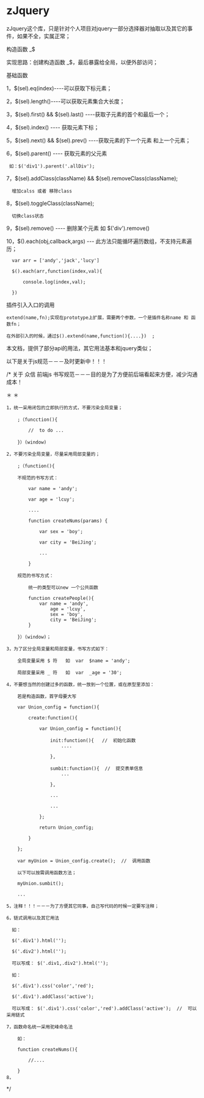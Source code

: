 # zJquery
zJquery这个库，只是针对个人项目对jquery一部分选择器对抽取以及其它的事件，如果不全，实属正常；

构造函数 _$

  实现思路：创建构造函数 _$，最后暴露给全局，以便外部访问；
  
基础函数

  1，$(sel).eq(index)----可以获取下标元素；
  
  2，$(sel).length()----可以获取元素集合大长度；
  
  3，$(sel).first() && $(sel).last() ----获取子元素的首个和最后一个；
  
  4，$(sel).index() ---- 获取元素下标；
  
  5，$(sel).next()  && $(sel).prev() ----获取元素的下一个元素 和上一个元素；
  
  6，$(sel).parent()  ---- 获取元素的父元素
  
     如：$('div1').parent('.allDiv');
     
  7，$(sel).addClass(className) && $(sel).removeClass(className);
  
      增加calss 或者 移除class
  
  8，$(sel).toggleClass(className);
  
      切换class状态
  
  9，$(sel).remove() ---- 删除某个元素  如 $('div').remove()
  
  10，$().each(obj,callback,args) --- 此方法只能循环遍历数组，不支持元素遍历；
  
      var arr = ['andy','jack','lucy']
      
      $().each(arr,function(index,val){
      
          console.log(index,val);
      
      })
      
插件引入入口的调用

    extend(name,fn);实现在prototype上扩展，需要两个参数，一个是插件名称name 和 函数fn；
    
    在外部引入的时候，通过$().extend(name,function(){....})  ;
    
本文档，提供了部分api的用法，其它用法基本和jquery类似；



以下是关于js规范－－－及时更新中！！！

/*
    关于 众信 前端js 书写规范－－－目的是为了方便前后端看起来方便，减少沟通成本！

＊
＊



    1，统一采用闭包的立即执行的方式，不要污染全局变量；
    
        ;（funcction(){
        
            //  to do ...

        }）(window)
        
    2，不要污染全局变量，尽量采用局部变量的；

        ;（function(){
        
        不规范的书写方式：
        
            var name = 'andy';
            
            var age = 'lcuy';
            
            ....

            function createNums(params) {
            
                var sex = 'boy';
                
                var city = 'BeiJing';
                
                ...
                
            }

        规范的书写方式：

            统一的类型可以new 一个公共函数

            function createPeople(){
                var name = 'andy',
                    age = 'lcuy',
                    sex = 'boy',
                    city = 'BeiJing';
            }

        }）(window)；
    
    3，为了区分全局变量和局部变量，书写方式如下：

        全局变量采用 $ 符   如  var  $name = 'andy';
        
        局部变量采用 _ 符   如  var  _age = '30';

    4，不要想当然的创建过多的函数，统一放到一个位置，或在原型里添加：
    
        若是构造函数，首字母要大写

        var Union_config = function(){

            create:function(){
            
                var Union_config = function(){
                    
                    init:function(){   //  初始化函数
                        ....
                        
                    },
                    
                    sumbit:function(){  //  提交表单信息
                        ...
                        
                    },

                    ...
                    
                    ...

                };

                return Union_config;
                
            }

        };

        var myUnion = Union_config.create();  //  调用函数
        
        以下可以按需调用函数方法；

        myUnion.sumbit();  
        
        ...

    5，注释！！！－－－为了方便其它同事，自己写代码的时候一定要写注释；

    6，链式调用以及其它用法

      如：
      
      $('.div1').html('');
      
      $('.div2').html('');

      可以写成： $('.div1,.div2').html('');

      如：
      
      $('.div1').css('color','red');
      
      $('.div1').addClass('active');

      可以写成： $('.div1').css('color','red').addClass('active');  //  可以采用链式
    
    7，函数命名统一采用驼峰命名法

        如：
        
        function createNums(){
        
            //....
            
        }
    8，


 */






   
  
  
  
  
  
